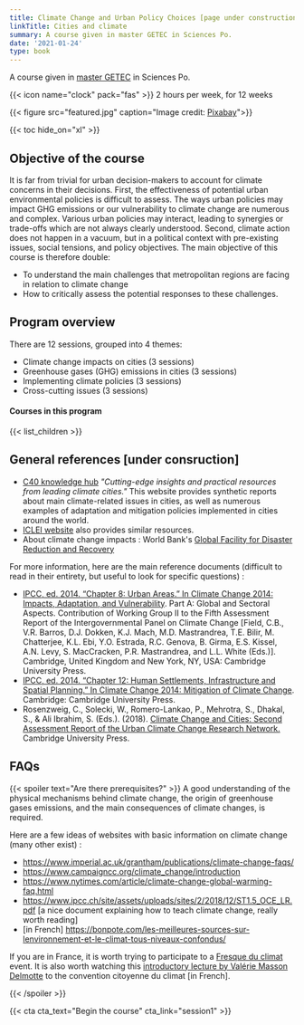 ```yaml
---
title: Climate Change and Urban Policy Choices [page under construction]
linkTitle: Cities and climate
summary: A course given in master GETEC in Sciences Po.
date: '2021-01-24'
type: book
---
```



A course given in [master GETEC](https://www.sciencespo.fr/ecole-urbaine/fr/governing-ecological-transitions-european-cities.html) in Sciences Po.

{{< icon name="clock" pack="fas" >}} 2 hours per week, for 12 weeks

{{< figure src="featured.jpg" caption="Image credit: [Pixabay](https://pixabay.com/fr/photos/l-architecture-immeubles-voitures-1837176/)">}}

{{< toc hide_on="xl" >}}



## Objective of the course

It is far from trivial for urban decision-makers to account for climate concerns in their decisions. First, the effectiveness of potential urban environmental policies is difficult to assess. The ways urban policies may impact GHG emissions or our vulnerability to climate change are numerous and complex. Various urban policies may interact, leading to synergies or trade-offs which are not always clearly understood. Second, climate action does not happen in a vacuum, but in a political context with pre-existing issues, social tensions, and policy objectives. The main objective of this course is therefore double: 
- To understand the main challenges that metropolitan regions are facing in relation to climate change
- How to critically assess the potential responses to these challenges. 


## Program overview

There are 12 sessions, grouped into 4 themes:
-	Climate change impacts on cities (3 sessions)
-	Greenhouse gases (GHG) emissions in cities (3 sessions)
-	Implementing climate policies (3 sessions)
-	Cross-cutting issues (3 sessions) 

#### Courses in this program

{{< list_children >}}

## General references [under consruction]

- [C40 knowledge hub](https://www.c40knowledgehub.org) *"Cutting-edge insights and practical resources from leading climate cities."* This website provides synthetic reports about main climate-related issues in cities, as well as numerous examples of adaptation and mitigation policies implemented in cities around the world. 
- [ICLEI website](https://www.iclei.org/) also provides similar resources.
- About climate change impacts : World Bank's [Global Facility for Disaster Reduction and Recovery](https://www.gfdrr.org/en/knowledge-hub)

For more information, here are the main reference documents (difficult to read in their entirety, but useful to look for specific questions) : 

- [IPCC, ed. 2014. “Chapter 8: Urban Areas.” In Climate Change 2014: Impacts, Adaptation, and Vulnerability](https://www.ipcc.ch/site/assets/uploads/2018/02/WGIIAR5-Chap8_FINAL.pdf ). Part A: Global and Sectoral Aspects. Contribution of Working Group II to the Fifth Assessment Report of the Intergovernmental Panel on Climate Change [Field, C.B., V.R. Barros, D.J. Dokken, K.J. Mach, M.D. Mastrandrea, T.E. Bilir, M. Chatterjee, K.L. Ebi, Y.O. Estrada, R.C. Genova, B. Girma, E.S. Kissel, A.N. Levy, S. MacCracken, P.R. Mastrandrea, and L.L. White (Eds.)]. Cambridge, United Kingdom and New York, NY, USA: Cambridge University Press. 
- [IPCC, ed. 2014. “Chapter 12: Human Settlements, Infrastructure and Spatial Planning.” In Climate Change 2014: Mitigation of Climate Change](https://www.ipcc.ch/report/ar5/wg3/human-settlements-infrastructure-and-spatial-planning/). Cambridge: Cambridge University Press. 
- Rosenzweig, C., Solecki, W., Romero-Lankao, P., Mehrotra, S., Dhakal, S., & Ali Ibrahim, S. (Eds.). (2018). [Climate Change and Cities: Second Assessment Report of the Urban Climate Change Research Network.](https://uccrn.ei.columbia.edu/arc3.2 ) Cambridge University Press.


## FAQs

{{< spoiler text="Are there prerequisites?" >}}
A good understanding of the physical mechanisms behind climate change, the origin of greenhouse gases emissions, and the main consequences of climate changes, is required.

Here are a few ideas of websites with basic information on climate change (many other exist) :
- https://www.imperial.ac.uk/grantham/publications/climate-change-faqs/ 
- https://www.campaigncc.org/climate_change/introduction 
- https://www.nytimes.com/article/climate-change-global-warming-faq.html 
- https://www.ipcc.ch/site/assets/uploads/sites/2/2018/12/ST1.5_OCE_LR.pdf [a nice document explaining how to teach climate change, really worth reading]
- [in French] https://bonpote.com/les-meilleures-sources-sur-lenvironnement-et-le-climat-tous-niveaux-confondus/

If you are in France, it is worth trying to participate to a [Fresque du climat](https://fresqueduclimat.org/) event. It is also worth watching this [introductory lecture by Valérie Masson Delmotte](https://www.youtube.com/watch?v=oSPb5o7oZIU) to the convention citoyenne du climat [in French]. 

{{< /spoiler >}}

{{< cta cta_text="Begin the course" cta_link="session1" >}}
